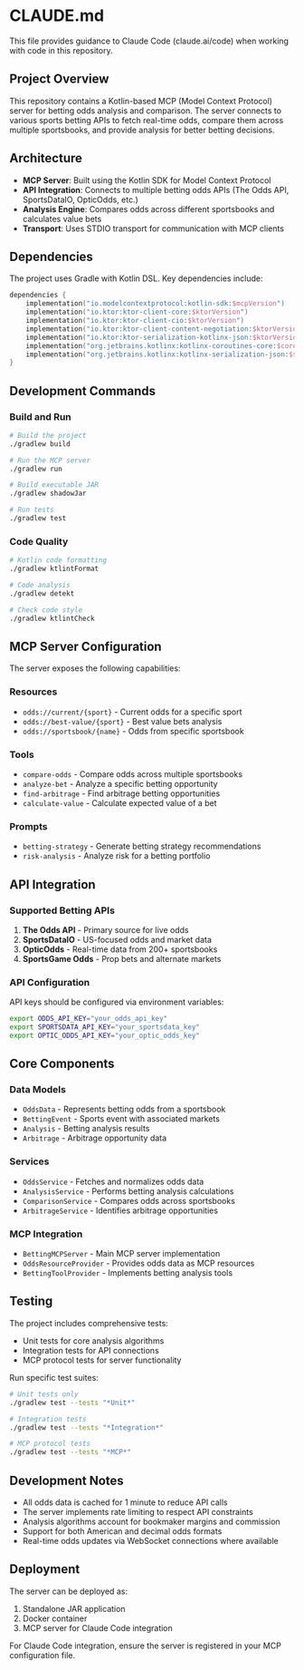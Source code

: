 # CLAUDE.md

This file provides guidance to Claude Code (claude.ai/code) when working with code in this repository.

## Project Overview

This repository contains a Kotlin-based MCP (Model Context Protocol) server for betting odds analysis and comparison. The server connects to various sports betting APIs to fetch real-time odds, compare them across multiple sportsbooks, and provide analysis for better betting decisions.

## Architecture

- **MCP Server**: Built using the Kotlin SDK for Model Context Protocol
- **API Integration**: Connects to multiple betting odds APIs (The Odds API, SportsDataIO, OpticOdds, etc.)
- **Analysis Engine**: Compares odds across different sportsbooks and calculates value bets
- **Transport**: Uses STDIO transport for communication with MCP clients

## Dependencies

The project uses Gradle with Kotlin DSL. Key dependencies include:

```kotlin
dependencies {
    implementation("io.modelcontextprotocol:kotlin-sdk:$mcpVersion")
    implementation("io.ktor:ktor-client-core:$ktorVersion")
    implementation("io.ktor:ktor-client-cio:$ktorVersion") 
    implementation("io.ktor:ktor-client-content-negotiation:$ktorVersion")
    implementation("io.ktor:ktor-serialization-kotlinx-json:$ktorVersion")
    implementation("org.jetbrains.kotlinx:kotlinx-coroutines-core:$coroutinesVersion")
    implementation("org.jetbrains.kotlinx:kotlinx-serialization-json:$serializationVersion")
}
```

## Development Commands

### Build and Run
```bash
# Build the project
./gradlew build

# Run the MCP server
./gradlew run

# Build executable JAR
./gradlew shadowJar

# Run tests
./gradlew test
```

### Code Quality
```bash
# Kotlin code formatting
./gradlew ktlintFormat

# Code analysis
./gradlew detekt

# Check code style
./gradlew ktlintCheck
```

## MCP Server Configuration

The server exposes the following capabilities:

### Resources
- `odds://current/{sport}` - Current odds for a specific sport
- `odds://best-value/{sport}` - Best value bets analysis
- `odds://sportsbook/{name}` - Odds from specific sportsbook

### Tools
- `compare-odds` - Compare odds across multiple sportsbooks
- `analyze-bet` - Analyze a specific betting opportunity
- `find-arbitrage` - Find arbitrage betting opportunities
- `calculate-value` - Calculate expected value of a bet

### Prompts
- `betting-strategy` - Generate betting strategy recommendations
- `risk-analysis` - Analyze risk for a betting portfolio

## API Integration

### Supported Betting APIs
1. **The Odds API** - Primary source for live odds
2. **SportsDataIO** - US-focused odds and market data
3. **OpticOdds** - Real-time data from 200+ sportsbooks
4. **SportsGame Odds** - Prop bets and alternate markets

### API Configuration
API keys should be configured via environment variables:
```bash
export ODDS_API_KEY="your_odds_api_key"
export SPORTSDATA_API_KEY="your_sportsdata_key"
export OPTIC_ODDS_API_KEY="your_optic_odds_key"
```

## Core Components

### Data Models
- `OddsData` - Represents betting odds from a sportsbook
- `BettingEvent` - Sports event with associated markets
- `Analysis` - Betting analysis results
- `Arbitrage` - Arbitrage opportunity data

### Services
- `OddsService` - Fetches and normalizes odds data
- `AnalysisService` - Performs betting analysis calculations
- `ComparisonService` - Compares odds across sportsbooks
- `ArbitrageService` - Identifies arbitrage opportunities

### MCP Integration
- `BettingMCPServer` - Main MCP server implementation
- `OddsResourceProvider` - Provides odds data as MCP resources
- `BettingToolProvider` - Implements betting analysis tools

## Testing

The project includes comprehensive tests:
- Unit tests for core analysis algorithms
- Integration tests for API connections
- MCP protocol tests for server functionality

Run specific test suites:
```bash
# Unit tests only
./gradlew test --tests "*Unit*"

# Integration tests
./gradlew test --tests "*Integration*" 

# MCP protocol tests
./gradlew test --tests "*MCP*"
```

## Development Notes

- All odds data is cached for 1 minute to reduce API calls
- The server implements rate limiting to respect API constraints
- Analysis algorithms account for bookmaker margins and commission
- Support for both American and decimal odds formats
- Real-time odds updates via WebSocket connections where available

## Deployment

The server can be deployed as:
1. Standalone JAR application
2. Docker container
3. MCP server for Claude Code integration

For Claude Code integration, ensure the server is registered in your MCP configuration file.